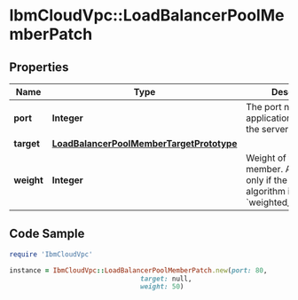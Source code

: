 # IbmCloudVpc::LoadBalancerPoolMemberPatch

## Properties

Name | Type | Description | Notes
------------ | ------------- | ------------- | -------------
**port** | **Integer** | The port number of the application running in the server member. | [optional] 
**target** | [**LoadBalancerPoolMemberTargetPrototype**](LoadBalancerPoolMemberTargetPrototype.md) |  | [optional] 
**weight** | **Integer** | Weight of the server member. Applicable only if the pool algorithm is &#x60;weighted_round_robin&#x60;. | [optional] 

## Code Sample

```ruby
require 'IbmCloudVpc'

instance = IbmCloudVpc::LoadBalancerPoolMemberPatch.new(port: 80,
                                 target: null,
                                 weight: 50)
```


